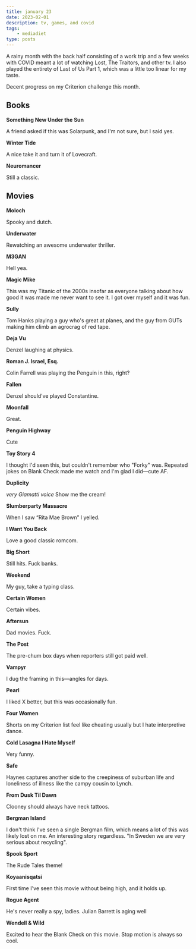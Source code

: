 ```yaml
---
title: january 23
date: 2023-02-01
description: tv, games, and covid
tags: 
    - mediadiet
type: posts
---
```



A rainy month with the back half consisting of a work trip and a few weeks with COVID meant a lot of watching Lost, The Traitors, and other tv. I also played the entirety of Last of Us Part 1, which was a little too linear for my taste.

Decent progress on my Criterion challenge this month.

<!--more-->

## Books

**‌Something New Under the Sun**

A friend asked if this was Solarpunk, and I'm not sure, but I said yes.

**Winter Tide**

A nice take it and turn it of Lovecraft.

**Neuromancer**

Still a classic.

## Movies

**Moloch**

Spooky and dutch.

**Underwater**

Rewatching an awesome underwater thriller.

**M3GAN**

Hell yea.

**Magic Mike**

This was my Titanic of the 2000s insofar as everyone talking about how good it was made me never want to see it. I got over myself and it was fun.

**Sully**

Tom Hanks playing a guy who's great at planes, and the guy from GUTs making him climb an agrocrag of red tape.

**Deja Vu**

Denzel laughing at physics.

**Roman J. Israel, Esq.**

Colin Farrell was playing the Penguin in this, right?

**Fallen**

Denzel should’ve played Constantine.

**Moonfall**

Great.

**Penguin Highway**

Cute

**Toy Story 4**

I thought I'd seen this, but couldn't remember who "Forky" was. Repeated jokes on Blank Check made me watch and I'm glad I did—cute AF.

**Duplicity**

_very Giamatti voice_ Show me the cream!

**Slumberparty Massacre**

When I saw “Rita Mae Brown” I yelled.

**I Want You Back**

Love a good classic romcom.

**Big Short**

Still hits. Fuck banks.

**Weekend**

My guy, take a typing class.

**Certain Women**

Certain vibes.

**Aftersun**

Dad movies. Fuck. 

**The Post**

The pre-chum box days when reporters still got paid well.

**Vampyr**

I dug the framing in this—angles for days.

**Pearl**

I liked X better, but this was occasionally fun.

**Four Women**

Shorts on my Criterion list feel like cheating usually but I hate interpretive dance.

**Cold Lasagna I Hate Myself**

Very funny.

**Safe**

Haynes captures another side to the creepiness of suburban life and loneliness of illness like the campy cousin to Lynch.

**From Dusk Til Dawn**

Clooney should always have neck tattoos.

**Bergman Island**

I don't think I've seen a single Bergman film, which means a lot of this was likely lost on me. An interesting story regardless. "In Sweden we are very serious about recycling".

**Spook Sport**

The Rude Tales theme!

**Koyaanisqatsi**

First time I've seen this movie without being high, and it holds up.

**Rogue Agent**

He's never really a spy, ladies. Julian Barrett is aging well

**Wendell & Wild**

Excited to hear the Blank Check on this movie. Stop motion is always so cool.